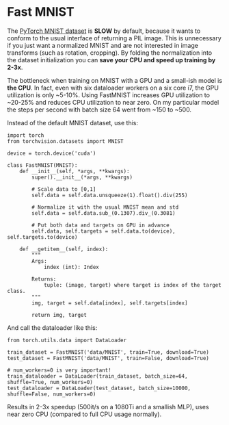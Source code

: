 # Fast MNIST

The [PyTorch MNIST dataset](https://pytorch.org/docs/stable/torchvision/datasets.html#mnist) is **SLOW** by default, because it wants to conform to the usual interface of returning a PIL image. This is unnecessary if you just want a normalized MNIST and are not interested in image transforms (such as rotation, cropping). By folding the normalization into the dataset initialization you can **save your CPU and speed up training by 2-3x**.

The bottleneck when training on MNIST with a GPU and a small-ish model is **the CPU**. In fact, even with six dataloader workers on a six core i7, the GPU utilization is only ~5-10%. Using FastMNIST increases GPU utilization to ~20-25% and reduces CPU utilization to near zero. On my particular model the steps per second with batch size 64 went from ~150 to ~500.

Instead of the default MNIST dataset, use this:

```
import torch
from torchvision.datasets import MNIST

device = torch.device('cuda')

class FastMNIST(MNIST):
    def __init__(self, *args, **kwargs):
        super().__init__(*args, **kwargs)

        # Scale data to [0,1]
        self.data = self.data.unsqueeze(1).float().div(255)

        # Normalize it with the usual MNIST mean and std
        self.data = self.data.sub_(0.1307).div_(0.3081)

        # Put both data and targets on GPU in advance
        self.data, self.targets = self.data.to(device), self.targets.to(device)

    def __getitem__(self, index):
        """
        Args:
            index (int): Index

        Returns:
            tuple: (image, target) where target is index of the target class.
        """
        img, target = self.data[index], self.targets[index]

        return img, target
```

And call the dataloader like this:

```
from torch.utils.data import DataLoader

train_dataset = FastMNIST('data/MNIST', train=True, download=True)
test_dataset = FastMNIST('data/MNIST', train=False, download=True)

# num_workers=0 is very important!
train_dataloader = DataLoader(train_dataset, batch_size=64, shuffle=True, num_workers=0)
test_dataloader = DataLoader(test_dataset, batch_size=10000, shuffle=False, num_workers=0)
```

Results in 2-3x speedup (500it/s on a 1080Ti and a smallish MLP), uses near zero CPU (compared to full CPU usage normally).
